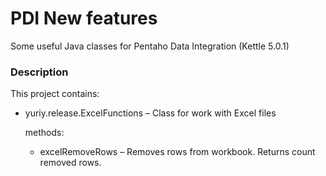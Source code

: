 # PDI New features
Some useful Java classes for Pentaho Data Integration (Kettle 5.0.1)

### Description

This project contains:

* yuriy.release.ExcelFunctions – Class for work with Excel files

	methods:
	
	* excelRemoveRows – Removes rows from workbook. Returns count removed rows.
